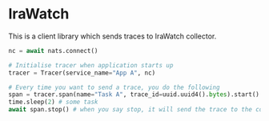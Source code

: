 # IraWatch

This is a client library which sends traces to IraWatch collector.

```py
nc = await nats.connect()

# Initialise tracer when application starts up
tracer = Tracer(service_name="App A", nc)

# Every time you want to send a trace, you do the following
span = tracer.span(name="Task A", trace_id=uuid.uuid4().bytes).start()
time.sleep(2) # some task
await span.stop() # when you say stop, it will send the trace to the collector.
```